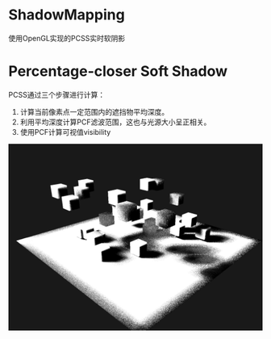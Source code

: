 # ShadowMapping
使用OpenGL实现的PCSS实时软阴影

# Percentage-closer Soft Shadow
PCSS通过三个步骤进行计算：  
1. 计算当前像素点一定范围内的遮挡物平均深度。
2. 利用平均深度计算PCF滤波范围，这也与光源大小呈正相关。
3. 使用PCF计算可视值visibility

![image](PCSS.png)
